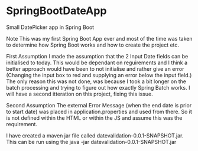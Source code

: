 # SpringBootDateApp
Small DatePicker app in Spring Boot

Note
This was my first Spring Boot App ever and most of the time was taken to determine how Spring Boot works and how to create the project
etc. 

First Assumption
I made the assumption that the 2 Input Date fields can be initialised to today. This would be dependant on reguirements and I 
think a better approach would have been to not initialise and rather give an error (Changing the input box to red and supplying an
error below the input field.)
The only reason this was not done, was because I took a bit longer on the batch processing and trying to figure out how exactly Spring 
Batch works. 
I will have a second itteration on this project, fixing this issue.

Second Assumption
The external Error Message (when the end date is prior to start date) was placed in application.properties and used from there. 
So it is not defined within the HTML or within the JS and assume this was the requirement.

I have created a maven jar file called datevalidation-0.0.1-SNAPSHOT.jar. 
This can be run using the java -jar datevalidation-0.0.1-SNAPSHOT.jar
